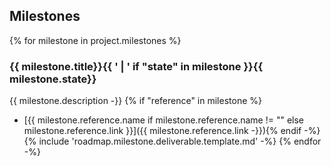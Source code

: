 ## Milestones
{% for milestone in project.milestones %}
### {{ milestone.title}}{{ ' | ' if "state" in milestone }}{{ milestone.state}}
{{ milestone.description -}}
{% if "reference" in milestone %}
- [{{ milestone.reference.name if milestone.reference.name != "" else milestone.reference.link }}]({{ milestone.reference.link -}}){% endif -%}
{% include 'roadmap.milestone.deliverable.template.md' -%}
{% endfor -%}
